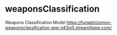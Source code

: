 # weaponsClassification
Weapons Classification Model
https://furqatnizomov-weaponsclassification-app-ii43m5.streamlitapp.com/
